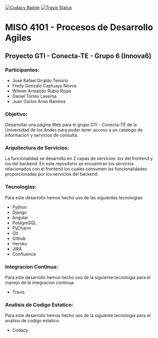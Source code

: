 [![Codacy Badge](https://api.codacy.com/project/badge/Grade/51aaf2b40ceb472bb7c912279bf4134c)](https://www.codacy.com?utm_source=github.com&amp;utm_medium=referral&amp;utm_content=torresdaniel11/innova6_frontend&amp;utm_campaign=Badge_Grade)
[![Travis Status](https://travis-ci.com/torresdaniel11/innova6_frontend.svg?token=pH7aQ4pbL3GmQqJtTcL4&branch=master)](https://travis-ci.com/torresdaniel11/innova6_frontend)
# MISO 4101 - Procesos de Desarrollo Agiles

## Proyecto GTI - Conecta-TE - Grupo 6 (Innova6)


### Participantes:
 * José Rafael Giraldo Tenorio
 * Fredy Gonzalo Captuayo Novoa
 * Wilmer Armando Rubio Rojas
 * Daniel Torres Laserna
 * Juan Carlos Arias Ramírez
 

### Objetivo:
Desarrollar una página Web para el grupo GTI - Conecta-TE de la Universidad de los Andes para poder tener acceso a un catalogo de informacion y servicios de consulta.


### Arquitectura de Servicios:
La funcionalidad se desarrollo en 2 capas de servicios: los del frontend y los del backend. En este repositorio se encuentran los servicios relacionados con el frontend los cuales consumen las funcionalidades proporcionadas por los servicios del backend.


### Tecnologias:
Para este desarrollo hemos hecho uso de las siguientes tecnologias:

* Python
* Django
* Angular
* PostgreSQL
* PyCharm
* Git
* Github
* Heroku
* JIRA
* Confluence


### Integracion Continua:
Para este desarrollo hemos hecho uso de la siguiente tecnologia para el manejo de la integracion continua:

* Travis


### Analisis de Codigo Estatico:
Para este desarrollo hemos hecho uso de la siguiente tecnologia para el analisis de codigo estatico:

* Codacy
